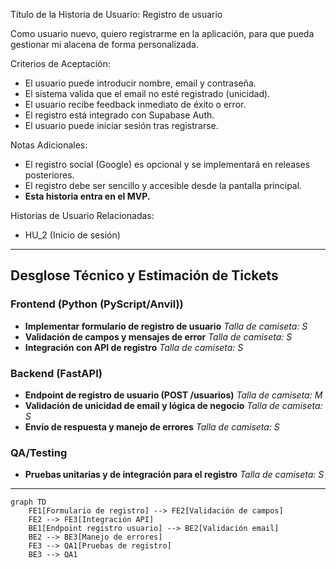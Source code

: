 Título de la Historia de Usuario:
Registro de usuario

Como usuario nuevo,
quiero registrarme en la aplicación,
para que pueda gestionar mi alacena de forma personalizada.

Criterios de Aceptación:
- El usuario puede introducir nombre, email y contraseña.
- El sistema valida que el email no esté registrado (unicidad).
- El usuario recibe feedback inmediato de éxito o error.
- El registro está integrado con Supabase Auth.
- El usuario puede iniciar sesión tras registrarse.

Notas Adicionales:
- El registro social (Google) es opcional y se implementará en releases posteriores.
- El registro debe ser sencillo y accesible desde la pantalla principal.
- **Esta historia entra en el MVP.**

Historias de Usuario Relacionadas:
- HU_2 (Inicio de sesión)

---

## Desglose Técnico y Estimación de Tickets

### Frontend (Python (PyScript/Anvil))
- **Implementar formulario de registro de usuario**
  _Talla de camiseta: S_
- **Validación de campos y mensajes de error**
  _Talla de camiseta: S_
- **Integración con API de registro**
  _Talla de camiseta: S_

### Backend (FastAPI)
- **Endpoint de registro de usuario (POST /usuarios)**
  _Talla de camiseta: M_
- **Validación de unicidad de email y lógica de negocio**
  _Talla de camiseta: S_
- **Envío de respuesta y manejo de errores**
  _Talla de camiseta: S_

### QA/Testing
- **Pruebas unitarias y de integración para el registro**
  _Talla de camiseta: S_

---

```mermaid
graph TD
    FE1[Formulario de registro] --> FE2[Validación de campos]
    FE2 --> FE3[Integración API]
    BE1[Endpoint registro usuario] --> BE2[Validación email]
    BE2 --> BE3[Manejo de errores]
    FE3 --> QA1[Pruebas de registro]
    BE3 --> QA1
```
